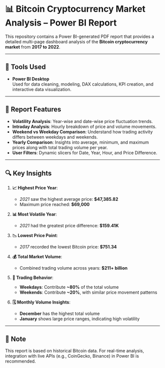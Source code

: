# 📊 Bitcoin Cryptocurrency Market Analysis – Power BI Report

This repository contains a Power BI-generated PDF report that provides a detailed multi-page dashboard analysis of the **Bitcoin cryptocurrency market** from **2017 to 2022**.

---

## 🔧 Tools Used

- **Power BI Desktop**  
  Used for data cleaning, modeling, DAX calculations, KPI creation, and interactive data visualization.

---

## 📌 Report Features

- **Volatility Analysis**: Year-wise and date-wise price fluctuation trends.
- **Intraday Analysis**: Hourly breakdown of price and volume movements.
- **Weekend vs Weekday Comparison**: Understand how trading activity differs between weekdays and weekends.
- **Yearly Comparison**: Insights into average, minimum, and maximum prices along with total trading volume per year.
- **User Filters**: Dynamic slicers for Date, Year, Hour, and Price Difference.

---

## 🔍 Key Insights

1. **📈 Highest Price Year**:  
   - *2021* saw the highest average price: **$47,385.82**  
   - Maximum price reached: **$69,000**

2. **📊 Most Volatile Year**:  
   - *2021* had the greatest price difference: **$159.41K**

3. **📉 Lowest Price Point**:  
   - *2017* recorded the lowest Bitcoin price: **$751.34**

4. **💰 Total Market Volume**:  
   - Combined trading volume across years: **$211+ billion**

5. **📆 Trading Behavior**:  
   - **Weekdays**: Contribute **~80%** of the total volume  
   - **Weekends**: Contribute **~20%**, with similar price movement patterns

6. **🗓️ Monthly Volume Insights**:  
   - **December** has the highest total volume  
   - **January** shows large price ranges, indicating high volatility

---

## 🧠 Note

This report is based on historical Bitcoin data. For real-time analysis, integration with live APIs (e.g., CoinGecko, Binance) in Power BI is recommended.
